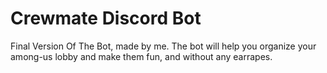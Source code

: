 # Crewmate Discord Bot
Final Version Of The Bot, made by me.
The bot will help you organize your among-us lobby and make them fun, and without any earrapes.
